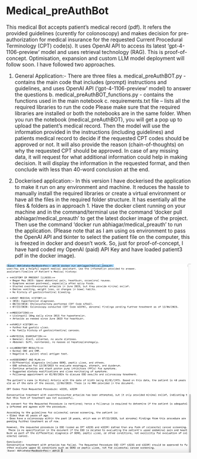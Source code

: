 # Medical_preAuthBot
This medical Bot accepts patient’s medical record (pdf). It refers the provided guidelines (curently for colonoscopy) and makes decision for pre-authorization for medical insurance for the requested Current Procedural Terminology (CPT) code(s). It uses OpenAI API to access its latest ‘gpt-4-1106-preview’ model and uses retrieval technology (RAG). This is proof-of-concept. Optimisation, expansion and custom LLM model deployment will follow soon. I have followed two approaches.
1.	General Application:- There are three files 
a.	medical_preAuthBOT.py - contains the main code that includes (prompt) instructions and guidelines, and uses OpenAI API (‘gpt-4-1106-preview’ model) to answer the questions
b.	medical_preAuthBOT_functions.py - contains the functions used in the main notebook
c.	requirements.txt file – lists all the required libraries to run the code
Please make sure that the required libraries are installed or both the notebooks are in the same folder. When you run the notebook (medical_preAuthBOT), you will get a pop up to upload the patient’s medical record. Then the model will use the information provided in the instructions (including guidelines) and patients medical record to decide if the requested CPT codes should be approved or not. It will also provide the reason (chain-of-thoughts) on why the requested CPT should be approved. In case of any missing data, it will request for what additional information could help in making decision. It will display the information in the requested format, and then conclude with less than 40-word conclusion at the end.

2.	Dockerised application:- In this version I have dockerised the application to make it run on any environment and machine. It reduces the hassle to manually install the required libraries or create a virtual environment or have all the files in the required folder structure. It has esentially all the files & folders as in approach 1. Have the docker client running on your machine and in the command/terminal use the command ‘docker pull abhiagar/medical_preauth’ to get the latest docker image of the project. Then use the command ‘docker run abhiagar/medical_preauth’ to run the application. (Please note that as I am using os environment to pass the OpenAI API and tkinter to select the patient file on the computer, this is freezed in docker and doesn’t work. So, just for proof-of-concept, I have hard coded my OpenAI (paid) API Key and have loaded patient3 pdf in the docker image).
   
![alt text](docker_medical_preauth.png)
